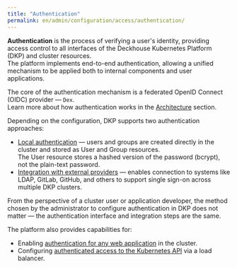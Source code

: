 ```yaml
---
title: "Authentication"
permalink: en/admin/configuration/access/authentication/
---
```


**Authentication** is the process of verifying a user's identity, providing access control to all interfaces of the Deckhouse Kubernetes Platform (DKP) and cluster resources.  
The platform implements end-to-end authentication, allowing a unified mechanism to be applied both to internal components and user applications.

The core of the authentication mechanism is a federated OpenID Connect (OIDC) provider — `Dex`.  
Learn more about how authentication works in the [Architecture](../../../../architecture/authentication.html) section.

Depending on the configuration, DKP supports two authentication approaches:

- [Local authentication](./local.html) — users and groups are created directly in the cluster and stored as User and Group resources.  
  The User resource stores a hashed version of the password (bcrypt), not the plain-text password.
- [Integration with external providers](./external-authentication-providers.html) — enables connection to systems like LDAP, GitLab, GitHub, and others to support single sign-on across multiple DKP clusters.

From the perspective of a cluster user or application developer, the method chosen by the administrator to configure authentication in DKP does not matter — the authentication interface and integration steps are the same.

The platform also provides capabilities for:

- Enabling [authentication for any web application](./external-authentication-providers.html) in the cluster.
- Configuring [authenticated access to the Kubernetes API](./k8s-api-lb.html) via a load balancer.
